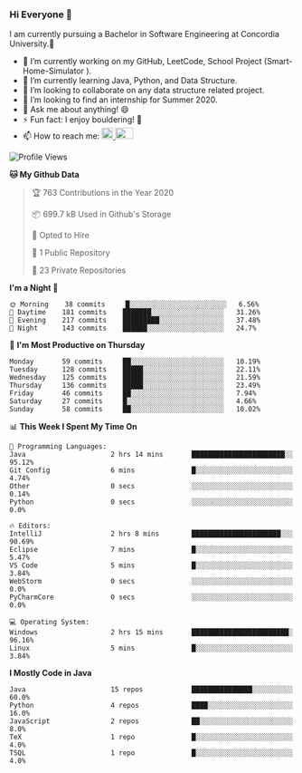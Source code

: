 ### Hi Everyone 👋
I am currently pursuing a Bachelor in Software Engineering at Concordia University.🏫

- 🔭 I’m currently working on my GitHub, LeetCode, School Project (Smart-Home-Simulator ).
- 🌱 I’m currently learning Java, Python, and Data Structure.
- 👯 I’m looking to collaborate on any data structure related project.
- 🤔 I’m looking to find an internship for Summer 2020.
- 💬 Ask me about anything! 😄
- ⚡ Fun fact: I enjoy bouldering! 🧗‍
- 📫 How to reach me: <a href="https://www.linkedin.com/in/siu-tong-ye/" target="_blank"> <img width="20px" width="32" src="https://cdn.jsdelivr.net/npm/simple-icons@v3/icons/linkedin.svg" /> </a> <a href="mailto:SiuTongYe@gmail.com" target="_blank"> <img height="20" width="32" src="https://cdn.jsdelivr.net/npm/simple-icons@v3/icons/gmail.svg" /> </a>

<!--START_SECTION:waka-->
![Profile Views](http://img.shields.io/badge/Profile%20Views-12-blue)

**🐱 My Github Data** 

> 🏆 763 Contributions in the Year 2020
 > 
> 📦 699.7 kB Used in Github's Storage 
 > 
> 💼 Opted to Hire
 > 
> 📜 1 Public Repository 
 > 
> 🔑 23 Private Repositories 

**I'm a Night 🦉** 

```text
🌞 Morning    38 commits     █░░░░░░░░░░░░░░░░░░░░░░░░   6.56% 
🌆 Daytime    181 commits    ███████░░░░░░░░░░░░░░░░░░   31.26% 
🌃 Evening    217 commits    █████████░░░░░░░░░░░░░░░░   37.48% 
🌙 Night      143 commits    ██████░░░░░░░░░░░░░░░░░░░   24.7%

```
📅 **I'm Most Productive on Thursday** 

```text
Monday       59 commits     ██░░░░░░░░░░░░░░░░░░░░░░░   10.19% 
Tuesday      128 commits    █████░░░░░░░░░░░░░░░░░░░░   22.11% 
Wednesday    125 commits    █████░░░░░░░░░░░░░░░░░░░░   21.59% 
Thursday     136 commits    █████░░░░░░░░░░░░░░░░░░░░   23.49% 
Friday       46 commits     ██░░░░░░░░░░░░░░░░░░░░░░░   7.94% 
Saturday     27 commits     █░░░░░░░░░░░░░░░░░░░░░░░░   4.66% 
Sunday       58 commits     ██░░░░░░░░░░░░░░░░░░░░░░░   10.02%

```


📊 **This Week I Spent My Time On** 

```text
💬 Programming Languages: 
Java                     2 hrs 14 mins       ███████████████████████░░   95.12% 
Git Config               6 mins              █░░░░░░░░░░░░░░░░░░░░░░░░   4.74% 
Other                    0 secs              ░░░░░░░░░░░░░░░░░░░░░░░░░   0.14% 
Python                   0 secs              ░░░░░░░░░░░░░░░░░░░░░░░░░   0.0%

🔥 Editors: 
IntelliJ                 2 hrs 8 mins        ██████████████████████░░░   90.69% 
Eclipse                  7 mins              █░░░░░░░░░░░░░░░░░░░░░░░░   5.47% 
VS Code                  5 mins              █░░░░░░░░░░░░░░░░░░░░░░░░   3.84% 
WebStorm                 0 secs              ░░░░░░░░░░░░░░░░░░░░░░░░░   0.0% 
PyCharmCore              0 secs              ░░░░░░░░░░░░░░░░░░░░░░░░░   0.0%

💻 Operating System: 
Windows                  2 hrs 15 mins       ████████████████████████░   96.16% 
Linux                    5 mins              █░░░░░░░░░░░░░░░░░░░░░░░░   3.84%

```

**I Mostly Code in Java** 

```text
Java                     15 repos            ███████████████░░░░░░░░░░   60.0% 
Python                   4 repos             ████░░░░░░░░░░░░░░░░░░░░░   16.0% 
JavaScript               2 repos             ██░░░░░░░░░░░░░░░░░░░░░░░   8.0% 
TeX                      1 repo              █░░░░░░░░░░░░░░░░░░░░░░░░   4.0% 
TSQL                     1 repo              █░░░░░░░░░░░░░░░░░░░░░░░░   4.0%

```



<!--END_SECTION:waka-->
